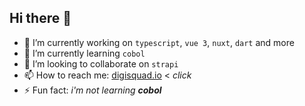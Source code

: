 ## Hi there 👋

- 🔭 I’m currently working on `typescript`, `vue 3`, `nuxt`, `dart` and more
- 🌱 I’m currently learning `cobol`
- 👯 I’m looking to collaborate on `strapi`
- 📫 How to reach me:  [digisquad.io](https://digisquad.io/) < _click_
- ⚡ Fun fact: _i'm not learning **cobol**_
